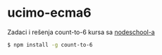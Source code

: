 # ucimo-ecma6

Zadaci i rešenja count-to-6 kursa sa [nodeschool-a](http://nodeschool.io/)

```sh
$ npm install -g count-to-6
```
